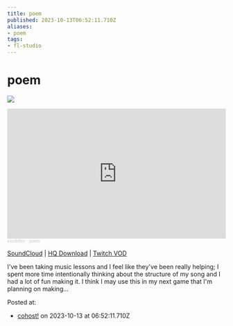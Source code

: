 ```yaml
---
title: poem
published: 2023-10-13T06:52:11.710Z
aliases:
- poem
tags:
- fl-studio
---
```


# poem

![](20231013-poem.png)

<iframe width="100%" height="300" scrolling="no" frameborder="no" allow="autoplay" src="https://w.soundcloud.com/player/?url=https%3A//api.soundcloud.com/tracks/1639444155&color=%23ff5500&auto_play=false&hide_related=false&show_comments=true&show_user=true&show_reposts=false&show_teaser=true&visual=true"></iframe><div style="font-size: 10px; color: #cccccc;line-break: anywhere;word-break: normal;overflow: hidden;white-space: nowrap;text-overflow: ellipsis; font-family: Interstate,Lucida Grande,Lucida Sans Unicode,Lucida Sans,Garuda,Verdana,Tahoma,sans-serif;font-weight: 100;"><a href="https://soundcloud.com/exodrifter" title="exodrifter" target="_blank" style="color: #cccccc; text-decoration: none;">exodrifter</a> · <a href="https://soundcloud.com/exodrifter/poem" title="poem" target="_blank" style="color: #cccccc; text-decoration: none;">poem</a></div>

[SoundCloud](https://soundcloud.com/exodrifter/poem) | [HQ Download](https://www.patreon.com/posts/90884725) | [Twitch VOD](https://www.twitch.tv/videos/1949635035)

I've been taking music lessons and I feel like they've been really helping; I spent more time intentionally thinking about the structure of my song and I had a lot of fun making it. I think I may use this in my next game that I'm planning on making...

Posted at:
- [cohost!](https://cohost.org/exodrifter/post/3161951-sound-cloud-https) on 2023-10-13 at 06:52:11.710Z
